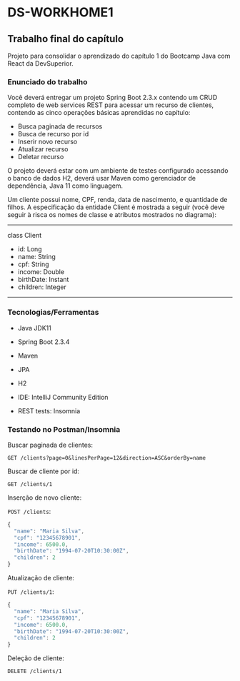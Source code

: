 # DS-WORKHOME1

## Trabalho final do capítulo

Projeto para consolidar o aprendizado do capítulo 1 do Bootcamp Java com React da DevSuperior.

### Enunciado do trabalho

Você deverá entregar um projeto Spring Boot 2.3.x contendo um CRUD completo de web services REST para acessar um recurso de clientes, contendo as cinco operações básicas aprendidas no capítulo:

- Busca paginada de recursos
- Busca de recurso por id
- Inserir novo recurso
- Atualizar recurso
- Deletar recurso

O projeto deverá estar com um ambiente de testes configurado acessando o banco de dados H2, deverá usar Maven como gerenciador de dependência, Java 11 como linguagem.

Um cliente possui nome, CPF, renda, data de nascimento, e quantidade de filhos. A especificação da entidade Client é mostrada a seguir (você deve seguir à risca os nomes de classe e atributos mostrados no diagrama):

-------------------------
class Client
 - id: Long
 - name: String
 - cpf: String
 - income: Double
 - birthDate: Instant
 - children: Integer
-------------------------

### Tecnologias/Ferramentas

- Java JDK11
- Spring Boot 2.3.4
- Maven
- JPA
- H2

- IDE: IntelliJ Community Edition
- REST tests: Insomnia

### Testando no Postman/Insomnia

Buscar paginada de clientes:

`GET /clients?page=0&linesPerPage=12&direction=ASC&orderBy=name`

Buscar de cliente por id:

`GET /clients/1`

Inserção de novo cliente:

`POST /clients`:
```js
{
  "name": "Maria Silva",
  "cpf": "12345678901",
  "income": 6500.0,
  "birthDate": "1994-07-20T10:30:00Z",
  "children": 2
}
```

Atualização de cliente:

`PUT /clients/1`:
```js
{
  "name": "Maria Silva",
  "cpf": "12345678901",
  "income": 6500.0,
  "birthDate": "1994-07-20T10:30:00Z",
  "children": 2
}
```

Deleção de cliente:

`DELETE /clients/1`

